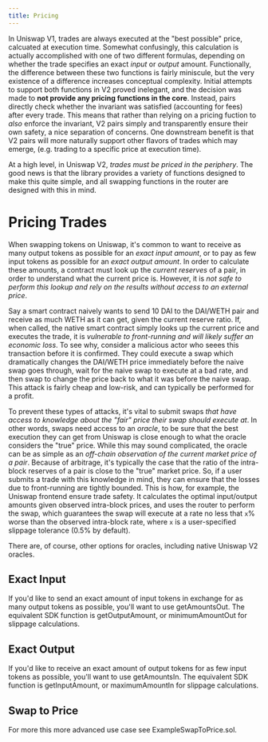 ```yaml
---
title: Pricing
---
```


In Uniswap V1, trades are always executed at the "best possible" price, calcuated at execution time. Somewhat confusingly, this calculation is actually accomplished with one of two different formulas, depending on whether the trade specifies an exact _input_ or _output_ amount. Functionally, the difference between these two functions is fairly miniscule, but the very existence of a difference increases conceptual complexity. Initial attempts to support both functions in V2 proved inelegant, and the decision was made to **not provide any pricing functions in the core**. Instead, pairs directly check whether the invariant was satisfied (accounting for fees) after every trade. This means that rather than relying on a pricing fuction to _also_ enforce the invariant, V2 pairs simply and transparently ensure their own safety, a nice separation of concerns. One downstream benefit is that V2 pairs will more naturally support other flavors of trades which may emerge, (e.g. trading to a specific price at execution time).

At a high level, in Uniswap V2, _trades must be priced in the periphery_. The good news is that the <Link to='/docs/v2/smart-contracts/library'>library</Link> provides a variety of functions designed to make this quite simple, and all swapping functions in the <Link to='/docs/v2/smart-contracts/library'>router</Link> are designed with this in mind.

# Pricing Trades

When swapping tokens on Uniswap, it's common to want to receive as many output tokens as possible for an _exact input amount_, or to pay as few input tokens as possible for an _exact output amount_. In order to calculate these amounts, a contract must look up the _current reserves_ of a pair, in order to understand what the current price is. However, it is _not safe to perform this lookup and rely on the results without access to an external price_.

Say a smart contract naively wants to send 10 DAI to the DAI/WETH pair and receive as much WETH as it can get, given the current reserve ratio. If, when called, the native smart contract simply looks up the current price and executes the trade, it is _vulnerable to front-running and will likely suffer an economic loss_. To see why, consider a malicious actor who seees this transaction before it is confirmed. They could execute a swap which dramatically changes the DAI/WETH price immediately before the naive swap goes through, wait for the naive swap to execute at a bad rate, and then swap to change the price back to what it was before the naive swap. This attack is fairly cheap and low-risk, and can typically be performed for a profit.

To prevent these types of attacks, it's vital to submit swaps _that have access to knowledge about the "fair" price their swap should execute at_. In other words, swaps need access to an _oracle_, to be sure that the best execution they can get from Uniswap is close enough to what the oracle considers the "true" price. While this may sound complicated, the oracle can be as simple as an _off-chain observation of the current market price of a pair_. Because of arbitrage, it's typically the case that the ratio of the intra-block reserves of a pair is close to the "true" market price. So, if a user submits a trade with this knowledge in mind, they can ensure that the losses due to front-running are tightly bounded. This is how, for example, the Uniswap frontend ensure trade safety. It calculates the optimal input/output amounts given observed intra-block prices, and uses the router to perform the swap, which guarantees the swap will execute at a rate no less that `x`% worse than the observed intra-block rate, where `x` is a user-specified slippage tolerance (0.5% by default).

There are, of course, other options for oracles, including <Link to='/docs/v2/oracles'>native Uniswap V2 oracles</Link>.

## Exact Input

If you'd like to send an exact amount of input tokens in exchange for as many output tokens as possible, you'll want to use <Link to='/docs/v2/smart-contracts/router02/#getamountsout'>getAmountsOut</Link>. The equivalent SDK function is <Link to='/docs/v2/sdk/pair/#getoutputamount'>getOutputAmount</Link>, or <Link to='/docs/v2/sdk/trade/#minimumamountout'>minimumAmountOut</Link> for slippage calculations.

## Exact Output

If you'd like to receive an exact amount of output tokens for as few input tokens as possible, you'll want to use <Link to='/docs/v2/smart-contracts/router02/#getamountsin'>getAmountsIn</Link>. The equivalent SDK function is <Link to='/docs/v2/sdk/pair/#getinputamount'>getInputAmount</Link>, or <Link to='/docs/v2/sdk/trade/#maximumamountin'>maximumAmountIn</Link> for slippage calculations.

## Swap to Price

For more this more advanced use case see <Github link="https://github.com/Uniswap/uniswap-v2-periphery/blob/master/contracts/examples/ExampleSwapToPrice.sol">ExampleSwapToPrice.sol</Github>.
